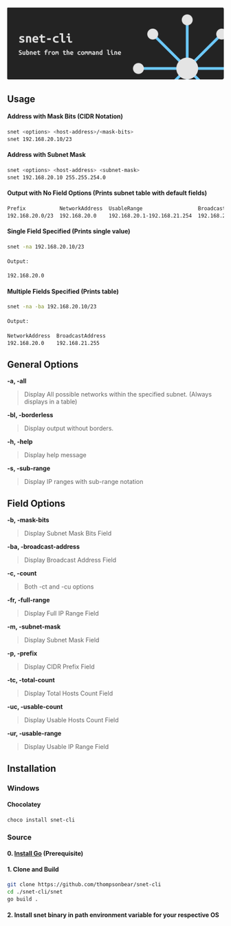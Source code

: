 ![snet-cli banner](/assets/banner.png)

## Usage

#### Address with Mask Bits (CIDR Notation)

```Bash
snet <options> <host-address>/<mask-bits>
snet 192.168.20.10/23
```

#### Address with Subnet Mask

```Bash
snet <options> <host-address> <subnet-mask>
snet 192.168.20.10 255.255.254.0
```

#### Output with No Field Options (Prints subnet table with default fields)

```Bash
Prefix           NetworkAddress  UsableRange                  BroadcastAddress  SubnetMask
192.168.20.0/23  192.168.20.0    192.168.20.1-192.168.21.254  192.168.21.255    255.255.254.0
```

#### Single Field Specified (Prints single value)

```Bash
snet -na 192.168.20.10/23

Output:

192.168.20.0
```

#### Multiple Fields Specified (Prints table)

```Bash
snet -na -ba 192.168.20.10/23

Output:

NetworkAddress  BroadcastAddress
192.168.20.0    192.168.21.255
```

## General Options

**-a, -all**

> Display All possible networks within the specified subnet. (Always displays in a table)

**-bl, -borderless**

> Display output without borders.

**-h, -help**

> Display help message

**-s, -sub-range**

> Display IP ranges with sub-range notation

## Field Options

**-b, -mask-bits**

> Display Subnet Mask Bits Field

**-ba, -broadcast-address**

> Display Broadcast Address Field

**-c, -count**

> Both -ct and -cu options

**-fr, -full-range**

> Display Full IP Range Field

**-m, -subnet-mask**

> Display Subnet Mask Field

**-p, -prefix**

> Display CIDR Prefix Field

**-tc, -total-count**

> Display Total Hosts Count Field

**-uc, -usable-count**

> Display Usable Hosts Count Field

**-ur, -usable-range**

> Display Usable IP Range Field

 
## Installation

### Windows
#### Chocolatey
```
choco install snet-cli
```
### Source
#### 0. [Install Go](https://go.dev/dl) (Prerequisite)
#### 1. Clone and Build
```Bash
git clone https://github.com/thompsonbear/snet-cli
cd ./snet-cli/snet
go build .
```
#### 2. Install snet binary in path environment variable for your respective OS
